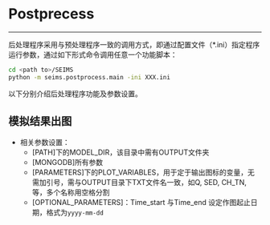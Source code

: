 # Postprecess
----------------

后处理程序采用与预处理程序一致的调用方式，即通过配置文件（*.ini）指定程序运行参数，通过如下形式命令调用任意一个功能脚本：

```bash
cd <path to>/SEIMS
python -m seims.postprocess.main -ini XXX.ini
```
以下分别介绍后处理程序功能及参数设置。

## 模拟结果出图
+ 相关参数设置：
	+ [PATH]下的MODEL_DIR，该目录中需有OUTPUT文件夹
	+ [MONGODB]所有参数
	+ [PARAMETERS]下的PLOT_VARIABLES，用于定于输出图标的变量，无需加引号，需与OUTPUT目录下TXT文件名一致，如Q, SED, CH_TN, 等，多个名称用空格分割
	+ [OPTIONAL_PARAMETERS]：Time_start 与Time_end 设定作图起止日期，格式为`yyyy-mm-dd`
